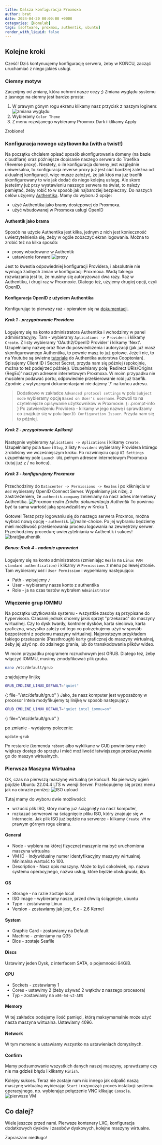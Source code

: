 ```yaml
---
title: Dalsza konfiguracja Proxmoxa
author: brat
date: 2024-04-20 00:00:00 +0000
categories: [Homelab]
tags: [software, proxmox, authentik, ubuntu]
render_with_liquid: false
---
```

## Kolejne kroki

Cześć!
Dziś kontynuujemy konfigurację serwera, żeby w KOŃCU, zacząć uruchamiać z niego jakieś usługi.

### Ciemny motyw
Zacznijmy od zmiany, która ochroni nasze oczy ;) Zmiana wyglądu systemu z jasnego na ciemny jest bardzo prosta:
1. W prawym gónym rogu ekranu klikamy nasz przycisk z naszym loginem:
![zmiana wyglądu](/assets/img/2024-04-20/theme.jpg)
2. Wybieramy `Color Theme`
2. Z menu rozwijanego wybieramy Proxmox Dark i klikamy Apply
   
Zrobione! 

### Konfiguracja nowego użytkownika (with a twist!)
Na początku chciałem opisać sposób skonfigurowania domeny (na bazie cloudflare) oraz późniejsze dopisanie naszego serwera do Traefika (Reverse proxy). Niestety, o ile konfiguracja domeny jest względnie uniwersalna, to konfiguracja reverse proxy już jest ciut bardziej zależna od aktualnej konfiguracji, więc musze założyć, że jak ktoś ma już traefik skonfigurowany to wie jak dodać do niego kolejną usługę. Ale skoro jesteśmy już przy wystawieniu naszego serwera na świat, to należy pamiętać, żeby robić to w sposób jak najbardziej bezpieczny. Do naszych celów użyjemy [Authentika](https://goauthentik.io/). Mamy do wyboru 2 opcje:
* użyć Authentika jako bramy dostępowej do Proxmoxa.
* użyć wbudowanej w Proxmoxa usługi OpenID

#### Authentik jako brama
Sposób na użycie Authentika jest kilka, jednym z nich jest konieczność uwierzytelnienia się, żeby w ogóle zobaczyć ekran logowania. Można to zrobić też na kilka sposób:
* proxy wbudowane w Authentik
* ustawienie forward 
![proxy](/assets/img/2024-04-20/provider-proxy.jpg)

Jest to kwestia odpowiedniej konfiguracji Providera, i absolutnie nie wymaga żadnych zmian w konfiguracji Proxmoxa. Wadą takiego rozwiazania jest to, że musimy się autoryzować dwa razy. Raz w Authentiku, i drugi raz w Proxmoxie. 
Dlatego też, użyjemy drugiej opcji, czyli OpenID.

#### Konfiguracja OpenID z użyciem Authentika
Konfigurując to pierwszy raz - opierałem się na [dokumentacji](https://docs.goauthentik.io/integrations/services/proxmox-ve/).

##### Krok 1 - przygotowanie Providera
Logujemy się na konto administratora Authentika i wchodzimy w panel administracyjny.
Tam - wybieramy `Aplications -> Providers` i klikamy `Create`.
Z listy wybieramy 'OAuth2/OpenID Provider' i klikamy 'Next'.
Uzupełniamy nazwę oraz flow do poświedczenia i autoryzacji (jak już masz skonfigurowanego Authentika, to pewnie masz to już gotowe. Jeżeli nie, to na Youtube są świetne [tutoriale](https://www.youtube.com/playlist?list=PLH73rprBo7vSkDq-hAuXOoXx2es-1ExOP) do Authentika autorstwa Cooptonian). 
Spisujemy Client ID i Secret Secret, przyda nam się później (spokojnie, można to też podejrzeć później). Uzupełniamy polę 'Redirect URIs/Origins (RegEx)' naszym adresem internetowym Proxmoxa. W moim przypadku nie musiałem podawać portu, odpowiednie przekierowanie robi już traefik. Zgodnie z wytycznymi dokumentacjami nie dajemy '/' na końcu adresu.
> Dodatkowo w zakładce `Advanced protocol settings` w polu `Subject mode` wybieramy opcję `Based on User's username`. Pozwoli to na czytelniejsze opisywanie użytkowników w Proxmoxie. 
{: .prompt-info }
Po zatwierdzeniu Providera - klikamy w jego nazwę i sprawdzamy co znajduje się w polu `OpenID Configuration Issuer`. Przyda nam się to później. 

##### Krok 2 - przygotowanie Aplikacji
Następnie wybieramy `Aplications -> Aplications` i klikamy `Create`.
Uzupełniamy pola `Name` i `Slug`, z listy `Providers` wybieramy Providera którego zrobiliśmy we wcześniejszym kroku. Po rozwinięciu opcji `UI Settings` uzupełniamy pole `Launch URL` pełnym adresem internetowym Proxmoxa (tutaj już z / na końcu).

##### Krok 3 - konfigurujemy Proxmoxa
Przechodzimy do `Datacenter -> Permissions -> Realms` i po kliknięciu w `Add` wybieramy OpenID Connect Server.
Wypełniamy jak niżej, z zastrzeżeniem, że `authentik.company` zmieniamy na nasz adres internetowy Authentika.
![Proxmox-realm](https://docs.goauthentik.io/assets/images/proxmox-source-7a3928943e502407ff132fb872f9be48.png)
_Źródło: dokumentacja Authentik_
To powinna być ta sama wartość jaką sprawdzaliśmy w Kroku 1.

Gotowe! Teraz przy logowaniu się do naszego serwera Proxmox, można wybrać nową opcję - `authentik`.
![realm-choice](/assets/img/2024-04-20/realm-choice.jpg).
Po jej wybraniu będziemy mieli możliwość przekierowania procesu logowania na zewnętrzny serwer.
Przechodzimy procedurę uwierzytelniania w Authentik i sukces!
![brat@authentik](/assets/img/2024-04-20/brat-auth.jpg)

##### Bonus: Krok 4 - nadanie uprawnień
Logujemy się na konto administratora (zmieniając `Realm` na `Linux PAM standard authentication)` i klikamy w `Permissions` z menu po lewej stronie. Tam wybieramy `Add` i `User Permission` i wypełniamy następująco:
* Path - wpisujemy `/`
* User - wybieramy nasze konto z authentika
* Role - ja na czas testów wybrałem `Administrator`


### Włączenie grup IOMMU
Na początku użytkowania systemu - wszystkie zasoby są przypisane do hypervisora. Czasami jednak chcemy jakiś sprzęt "przekazać" do maszyny wirtualnej. Czy to dysk twardy, kontroler dysków, karta sieciowa, karta graficzna, wszystko zależy od tego co potrzebujemy użyć w sposób bezpośredni z poziomu maszyny wirtualnej.
Najprostszym przykładem takiego przekazanie (Passthrough) karty graficznej do maszyny wirtualnej, żeby jej użyć np. do zdalnego grania, lub do transkodowania plików wideo.

W moim przypadku programem rozruchowym jest GRUB. Dlatego też, żeby włączyć IOMMU, musimy zmodyfikować plik gruba.

```bash
nano /etc/default/grub
```
znajdujemy linijkę 

```bash
GRUB_CMDLINE_LINUX_DEFAULT="quiet"
```
{: file="/etc/default/grub" }
Jako, że nasz komputer jest wyposażony w procesor Intela modyfikujemy tą linijkę w sposób następujący:

```bash
GRUB_CMDLINE_LINUX_DEFAULT="quiet intel_iommu=on"
```
{: file="/etc/default/grub" }

po zmianie - wydajemy polecenie:

```bash
update-grub
```

Po restarcie (komenda `reboot` albo wyklikane w GUI) powinniśmy mieć większy dostęp do sprzętu i mieć możliwość łatwiejszego przekazywania go do maszyn wirtualnych.

### Pierwsza Maszyna Wirtualna
OK, czas na pierwszą maszynę wirtualną (w końcu!). Na pierwszy ogień pójdzie Ubuntu 22.04.4 LTS w wersji Server. 
Przekopujemy się przez menu jak na obrazie poniżej:
![ISO upload](/assets/img/2024-04-20/iso-image.jpg)

Tutaj mamy do wyboru dwie możliwości:
* wrzucić plik ISO, który mamy juz ściągnięty na nasz komputer,
* rozkazać serwerowi na ściągnięcie pliku ISO, który znajduje się w Internecie. 
Jak plik ISO już będzie na serwerze - klikamy `Create VM` w prawym górnym rogu ekranu.

#### General
* Node - wybiera na której fizycznej maszynie ma być uruchomiona maszyna wirtualna
* VM ID - Indywidualny numer identyfikacyjny maszyny wirtualnej. Minimalna wartość to 100.
* Description - Nasz opis maszyny. Może to być cokolwiek, np. nazwa systemu operacyjnego, nazwa usług, które będzie obsługiwała, itp.

#### OS
* Storage - na razie zostaje local
* ISO image - wybieramy nasze, przed chwilą ściągnięte, ubuntu
* Type - zostaiwamy Linux
* Version - zostawiamy jak jest, 6.x - 2.6 Kernel

#### System
* Graphic Card - zostawiamy na Default
* Machine - zmieniamy na Q35
* Bios - zostaje Seafile

#### Discs
Ustawimy jeden Dysk, z interfacem SATA, o pojemności 64GiB.

#### CPU
* Sockets - zostawiamy 1
* Cores - ustawimy 2 (żeby używać 2 wątków z naszego procesora)
* Typ - zostawiamy na `x86-64-v2-AES`

#### Memory
W tej zakładce podajemy ilość pamięci, którą maksymamalnie może użyć nasza maszyna wirtualna. Ustawiamy 4096.

#### Network
W tym momencie ustawiamy wszystko na ustawieniach domyslnych.

#### Confirm
Mamy podsumowanie wszystkich danych naszej maszyny, sprawdzamy czy nie ma gdzieś błędu i klikamy `Finish`.

Kolejny sukces.
Teraz nie zostaje nam nic innego jak odpalić naszą maszynę wirtualną wybierając `Start` i rozpocząć proces instalacji systemu operacyjnego, np. wybierając połączenie VNC klikając `Console`. 
![pierwsze VM](/assets/img/2024-04-20/pierwsze-vm.jpg)

## Co dalej?
Wiele jeszcze przed nami. Pierwsze kontenery LXC, konfiguracja dodatkowych dysków i zasobów dyskowych, kolejne maszyny wirtualne.

Zapraszam niedługo!

